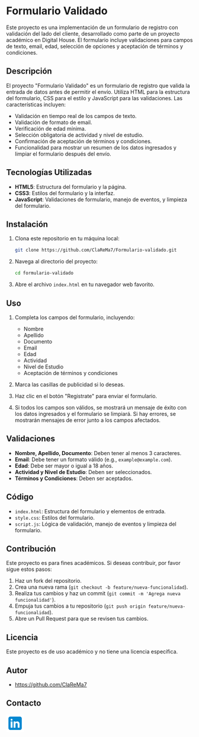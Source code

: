 # Formulario Validado

Este proyecto es una implementación de un formulario de registro con validación del lado del cliente, desarrollado como parte de un proyecto académico en Digital House. El formulario incluye validaciones para campos de texto, email, edad, selección de opciones y aceptación de términos y condiciones.

## Descripción

El proyecto "Formulario Validado" es un formulario de registro que valida la entrada de datos antes de permitir el envío. Utiliza HTML para la estructura del formulario, CSS para el estilo y JavaScript para las validaciones. Las características incluyen:

- Validación en tiempo real de los campos de texto.
- Validación de formato de email.
- Verificación de edad mínima.
- Selección obligatoria de actividad y nivel de estudio.
- Confirmación de aceptación de términos y condiciones.
- Funcionalidad para mostrar un resumen de los datos ingresados y limpiar el    formulario después del envío.

## Tecnologías Utilizadas

- **HTML5**: Estructura del formulario y la página.
- **CSS3**: Estilos del formulario y la interfaz.
- **JavaScript**: Validaciones de formulario, manejo de eventos, y limpieza del formulario.

## Instalación

1. Clona este repositorio en tu máquina local:

    ```bash
    git clone https://github.com/ClaReMa7/Formulario-validado.git
    ```

2. Navega al directorio del proyecto:

    ```bash
    cd formulario-validado
    ```

3. Abre el archivo `index.html` en tu navegador web favorito.

## Uso

1. Completa los campos del formulario, incluyendo:
    - Nombre
    - Apellido
    - Documento
    - Email
    - Edad
    - Actividad
    - Nivel de Estudio
    - Aceptación de términos y condiciones

2. Marca las casillas de publicidad si lo deseas.

3. Haz clic en el botón "Registrate" para enviar el formulario.

4. Si todos los campos son válidos, se mostrará un mensaje de éxito con los datos ingresados y el formulario se limpiará. Si hay errores, se mostrarán mensajes de error junto a los campos afectados.

## Validaciones

- **Nombre, Apellido, Documento**: Deben tener al menos 3 caracteres.
- **Email**: Debe tener un formato válido (e.g., `example@example.com`).
- **Edad**: Debe ser mayor o igual a 18 años.
- **Actividad y Nivel de Estudio**: Deben ser seleccionados.
- **Términos y Condiciones**: Deben ser aceptados.

## Código

- `index.html`: Estructura del formulario y elementos de entrada.
- `style.css`: Estilos del formulario.
- `script.js`: Lógica de validación, manejo de eventos y limpieza del formulario.

## Contribución

Este proyecto es para fines académicos. Si deseas contribuir, por favor sigue estos pasos:

1. Haz un fork del repositorio.
2. Crea una nueva rama (`git checkout -b feature/nueva-funcionalidad`).
3. Realiza tus cambios y haz un commit (`git commit -m 'Agrega nueva funcionalidad'`).
4. Empuja tus cambios a tu repositorio (`git push origin feature/nueva-funcionalidad`).
5. Abre un Pull Request para que se revisen tus cambios.

## Licencia

Este proyecto es de uso académico y no tiene una licencia específica.

## Autor

- https://github.com/ClaReMa7

## Contacto

[![LinkedIn](icon.png)](https://www.linkedin.com/in/clarm-undefined-52a61b31a)


